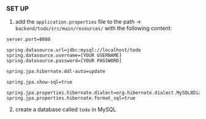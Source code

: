 ### SET UP

1. add the `application.properties` file to the path -> `backend/todo/src/main/resources/`
with the following content:

```
server.port=8080

spring.datasource.url=jdbc:mysql://localhost/todo
spring.datasource.username=[YOUR USERNAME]
spring.datasource.password=[YOUR PASSWORD]

spring.jpa.hibernate.ddl-auto=update

spring.jpa.show-sql=true

spring.jpa.properties.hibernate.dialect=org.hibernate.dialect.MySQL8Dialect
spring.jpa.properties.hibernate.format_sql=true
```

2. create a database called `todo` in MySQL